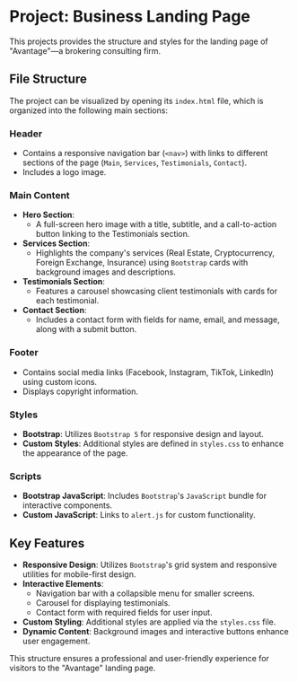 # Project: Business Landing Page
This projects provides the structure and styles for the landing page of "Avantage"—a brokering consulting firm.

## File Structure
The project can be visualized by opening its `index.html` file, which is organized into the following main sections:
### Header
  * Contains a responsive navigation bar (`<nav>`) with links to different sections of the page (`Main`, `Services`, `Testimonials`, `Contact`).
  * Includes a logo image.

### Main Content
* **Hero Section**:
  * A full-screen hero image with a title, subtitle, and a call-to-action button linking to the Testimonials section.
* **Services Section**:
  * Highlights the company's services (Real Estate, Cryptocurrency, Foreign Exchange, Insurance) using `Bootstrap` cards with background images and descriptions.
* **Testimonials Section**:
  * Features a carousel showcasing client testimonials with cards for each testimonial.
* **Contact Section**:
  * Includes a contact form with fields for name, email, and message, along with a submit button.

### Footer
* Contains social media links (Facebook, Instagram, TikTok, LinkedIn) using custom icons.
* Displays copyright information.

### Styles
* **Bootstrap**: Utilizes `Bootstrap 5` for responsive design and layout.
* **Custom Styles**: Additional styles are defined in `styles.css` to enhance the appearance of the page.

### Scripts
* **Bootstrap JavaScript**: Includes `Bootstrap`'s `JavaScript` bundle for interactive components.
* **Custom JavaScript**: Links to `alert.js` for custom functionality.

## Key Features
* **Responsive Design**: Utilizes `Bootstrap`'s grid system and responsive utilities for mobile-first design.
* **Interactive Elements**:
  * Navigation bar with a collapsible menu for smaller screens.
  * Carousel for displaying testimonials.
  * Contact form with required fields for user input.
* **Custom Styling**: Additional styles are applied via the `styles.css` file.
* **Dynamic Content**: Background images and interactive buttons enhance user engagement.

This structure ensures a professional and user-friendly experience for visitors to the "Avantage" landing page.
